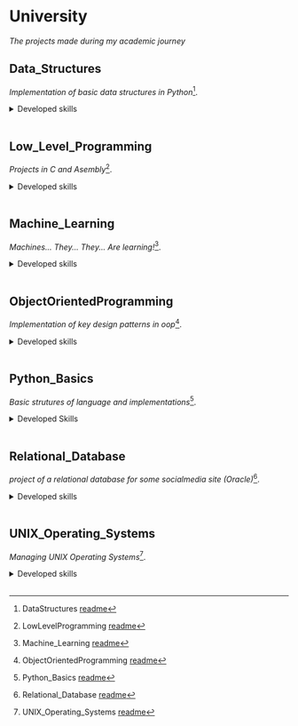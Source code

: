 # University
_The projects made during my academic journey_
<br>



## Data_Structures
_Implementation of basic data structures in Python_[^1].

<details>
  <summary>Developed skills</summary>
  
  - **Linked Lists** - what was it about
  - **Queue** - same
  - **Stack** - more information
  - **Binary Trees** - explonation
  - **Kopce** - explonation
</details>

[^1]: DataStructures [readme](Data_Structures/README.md)
<br>


## Low_Level_Programming
_Projects in C and Asembly_[^2].

<details>
  <summary>Developed skills</summary>
  
  - **C** - what was it about
  - **C** - same
  - **C** - more information
  - **and Asembly** - explonation
</details>

[^2]: LowLevelProgramming [readme](Low_Level_Programming/README.md)
<br>

## Machine_Learning
_Machines... They... They...  Are learning!_[^3].

<details>
  <summary>Developed skills</summary>
  
  - **How to divide data** - what was it about
  - **Its all statistics** - same
  - **How to train models** - more information
  - **How to check if they are trained good** - explonation
</details>

[^3]: Machine_Learning [readme](Machine_Learning/README.md)
<br>


## ObjectOrientedProgramming
_Implementation of key design patterns in oop_[^4].

<details>
  <summary>Developed skills</summary>
  
  - **SOLID principles** - what was it about
  - **Got to know all design patterns** - same
  - **Implementing some key design patterns** - more information
</details>

[^4]: ObjectOrientedProgramming [readme](ObjectOrientedProgrammming/README.md)
<br>


## Python_Basics
_Basic strutures of language and implementations_[^5].

<details>
  <summary>Developed Skills</summary>
  
  - **FIles operations** - what was it about
  - **Sorting algoritms** - same
  - **Iterators** - more information
  - **Dictionaries** - explonation
</details>

[^5]: Python_Basics [readme](Python_Basics/README.md)
<br>

## Relational_Database
_project of a relational database for some socialmedia site (Oracle)_[^6].

<details>
  <summary>Developed skills</summary>
  
  - **SQL** - what was it about
  - **Database creating proces** - more information
  - **Normalisation** - same
  - **Implementing database from project** - explonation
</details>

[^6]: Relational_Database [readme](Relational_Database/README.md)
<br>




## UNIX_Operating_Systems
_Managing UNIX Operating Systems_[^7].

<details>
  <summary>Developed skills</summary>
  
  - **grep** - what was it about
  - **bash** - same
  - **C threads** - more information
  - **C syncing threads** - explonation
</details>

[^7]: UNIX_Operating_Systems [readme](UNIX_Operating_Systems/README.md)
<br>






